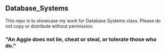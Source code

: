 ## Database_Systems

This repo is to showcase my work for Database Systems class. Please do not copy or distribute without permission. 
### "An Aggie does not lie, cheat or steal, or tolerate those who do."


